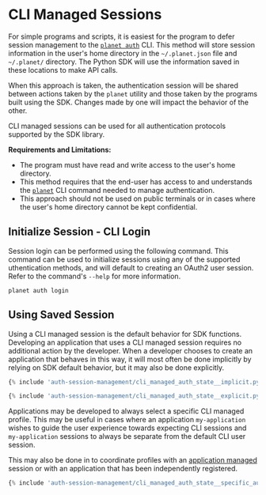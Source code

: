 # CLI Managed Sessions
For simple programs and scripts, it is easiest for the program to defer
session management to the [`planet auth`](../../cli/cli-reference/#auth)
CLI.   This method will store session information in the user's home directory
in the `~/.planet.json` file and `~/.planet/` directory.  The Python SDK will
use the information saved in these locations to make API calls.

When this approach is taken, the authentication session will be shared between
actions taken by the `planet` utility and those taken by the programs built
using the SDK.  Changes made by one will impact the behavior of the other.

CLI managed sessions can be used for all authentication protocols supported
by the SDK library.

**Requirements and Limitations:**

* The program must have read and write access to the user's home directory.
* This method requires that the end-user has access to and understands
  the [`planet`](../../cli/cli-reference) CLI command needed to manage
  authentication.
* This approach should not be used on public terminals or in cases where the
  user's home directory cannot be kept confidential.

## Initialize Session - CLI Login
Session login can be performed using the following command.  This command can
be used to initialize sessions using any of the supported uthentication methods,
and will default to creating an OAuth2 user session.
Refer to the command's `--help` for more information.
```shell title="Initialize session using planet CLI"
planet auth login
```

## Using Saved Session
Using a CLI managed session is the default behavior for SDK functions.
Developing an application that uses a CLI managed session requires no additional
action by the developer.  When a developer chooses to create an application
that behaves in this way, it will most often be done implicitly by relying
on SDK default behavior, but it may also be done explicitly.

```python linenums="1" title="Implicitly use CLI managed login sessions"
{% include 'auth-session-management/cli_managed_auth_state__implicit.py' %}
```

```python linenums="1" title="Explicitly use CLI managed login sessions"
{% include 'auth-session-management/cli_managed_auth_state__explicit.py' %}
```

Applications may be developed to always select a specific CLI managed profile.
This may be useful in cases where an application `my-application` wishes to
guide the user experience towards expecting CLI sessions and `my-application`
sessions to always be separate from the default CLI user session.

This may also be done in to coordinate profiles with an
[application managed](../auth-dev-app-managed-oauth) session or with an
application that has been independently registered.

```python linenums="1" title="Use a specific session that is shared with the CLI"
{% include 'auth-session-management/cli_managed_auth_state__specific_auth_profile.py' %}

```
